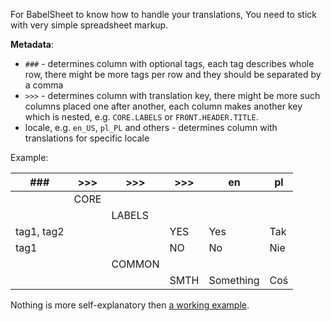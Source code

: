 For BabelSheet to know how to handle your translations, You need to stick with very simple spreadsheet markup.


**Metadata**:

* `###` - determines column with optional tags, each tag describes whole row, there might be more tags per row and they should be separated by a comma
* `>>>` - determines column with translation key, there might be more such columns placed one after another, each column makes another key which is nested, e.g. `CORE.LABELS` or `FRONT.HEADER.TITLE`.
* locale, e.g. `en_US`, `pl_PL` and others - determines column with translations for specific locale


Example:

| ###        | >>>  | >>>    | >>>  | en        | pl  |
|------------|------|--------|------|-----------|-----|
|            | CORE |        |      |           |     |
|            |      | LABELS |      |           |     |
| tag1, tag2 |      |        | YES  | Yes       | Tak |
| tag1       |      |        | NO   | No        | Nie |
|            |      | COMMON |      |           |     |
|            |      |        | SMTH | Something | Coś |

Nothing is more self-explanatory then [a working example](https://docs.google.com/spreadsheets/d/1AUAKxhuZyjYl4NdpQCLBcSZe2snKAOjcXArlHRIn_hM/edit?usp=sharing).

